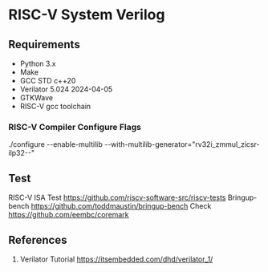 # RISC-V System Verilog

## Requirements

- Python 3.x
- Make
- GCC STD c++20
- Verilator 5.024 2024-04-05
- GTKWave
- RISC-V gcc toolchain

### RISC-V Compiler Configure Flags

./configure --enable-multilib --with-multilib-generator="rv32i_zmmul_zicsr-ilp32--"

## Test

RISC-V ISA Test https://github.com/riscv-software-src/riscv-tests
Bringup-bench https://github.com/toddmaustin/bringup-bench
Check https://github.com/eembc/coremark


## References
1. Verilator Tutorial https://itsembedded.com/dhd/verilator_1/
